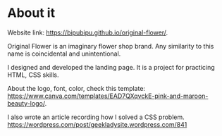 # About it

Website link: https://bipubipu.github.io/original-flower/.

Original Flower is an imaginary flower shop brand. Any similarity to this name is coincidental and unintentional.

I designed and developed the landing page. It is a project for practicing HTML, CSS skills.

About the logo, font, color, check this template: https://www.canva.com/templates/EAD7QXqvckE-pink-and-maroon-beauty-logo/.

I also wrote an article recording how I solved a CSS problem. https://wordpress.com/post/geekladysite.wordpress.com/841
